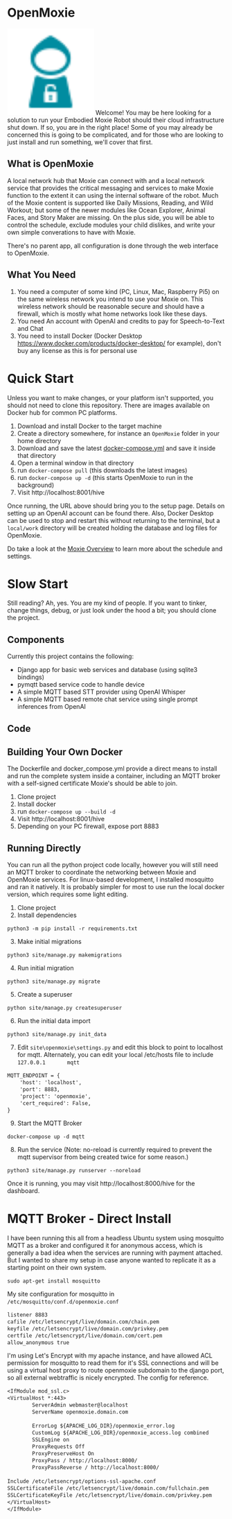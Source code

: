 # OpenMoxie
<span style="display: inline-block;">
  <img src="./site/static/hive/openmoxie_logo.svg" width="200" height="200">
Welcome!  You may be here looking for a solution to run your Embodied Moxie Robot
should their cloud infrastructure shut down.  If so, you are in the right place!  Some
of you may already be concerned this is going to be complicated, and for those who
are looking to just install and run something, we'll cover that first.
</span>

## What is OpenMoxie

A local network hub that Moxie can connect with and a local network service that provides the critical messaging
and services to make Moxie function to the extent it can using the internal software of the robot.  Much of the
Moxie content is supported like Daily Missions, Reading, and Wild Workout; but some of the newer modules like Ocean
Explorer, Animal Faces, and Story Maker are missing.  On the plus side, you will be able to control the schedule,
exclude modules your child dislikes, and write your own simple converations to have with Moxie.

There's no parent app, all configuration is done through the web interface to OpenMoxie.

## What You Need

1.  You need a computer of some kind (PC, Linux, Mac, Raspberry Pi5) on the same wireless network you intend to use
your Moxie on.  This wireless network should be reasonable secure and should have a firewall, which is mostly what
home networks look like these days.
2. You need An account with OpenAI and credits to pay for Speech-to-Text and Chat
3. You need to install Docker (Docker Desktop https://www.docker.com/products/docker-desktop/ for example), don't buy any license as this is for personal use

# Quick Start

Unless you want to make changes, or your platform isn't supported, you should not need to clone this
repository.  There are images available on Docker hub for common PC platforms.

1. Download and install Docker to the target machine
2. Create a directory somewhere, for instance an `OpenMoxie` folder in your home directory
3. Download and save the latest [docker-compose.yml](./docker-compose.yml) and save it inside that directory
4. Open a terminal window in that directory
5. run `docker-compose pull` (this downloads the latest images)
6. run `docker-compose up -d` (this starts OpenMoxie to run in the background)
7. Visit http://localhost:8001/hive

Once running, the URL above should bring you to the setup page.  Details on setting up an OpenAI
account can be found there.  Also, Docker Desktop can be used to stop and restart this without returning
to the terminal, but a `local/work` directory will be created holding the database and log files for OpenMoxie.

Do take a look at the [Moxie Overview](MoxieOverview.md) to learn more about the schedule and settings.

# Slow Start

Still reading?  Ah, yes.  You are my kind of people. If you want to tinker, change things, debug, or
just look under the hood a bit; you should clone the project.

## Components

Currently this project contains the following:

* Django app for basic web services and database (using sqlite3 bindings)
* pymqtt based service code to handle device
* A simple MQTT based STT provider using OpenAI Whisper
* A simple MQTT based remote chat service using single prompt inferences from OpenAI

## Code 

## Building Your Own Docker

The Dockerfile and docker_compose.yml provide a direct means to install and run the complete
system inside a container, including an MQTT broker with a self-signed certificate Moxie's should
be able to join.

1. Clone project
2. Install docker
3. run `docker-compose up --build -d`
4. Visit http://localhost:8001/hive
5. Depending on your PC firewall, expose port 8883

## Running Directly

You can run all the python project code locally, however you will still need an MQTT broker to coordinate
the networking between Moxie and OpenMoxie services.  For linux-based development, I installed mosquitto and
ran it natively.  It is probably simpler for most to use run the local docker version, which requires some
light editing.

1. Clone project
2. Install dependencies
```
python3 -m pip install -r requirements.txt
```
3. Make initial migrations
```
python3 site/manage.py makemigrations
```
4. Run initial migration
```
python3 site/manage.py migrate
```
5. Create a superuser 
```
python site/manage.py createsuperuser
```
6. Run the initial data import
```
python3 site/manage.py init_data
```
7. Edit `site\openmoxie\settings.py` and edit this block to point to localhost for mqtt.  Alternately, you can edit your local /etc/hosts file to include `127.0.0.1       mqtt`
```
MQTT_ENDPOINT = {
    'host': 'localhost',
    'port': 8883,
    'project': 'openmoxie',
    'cert_required': False,
}
```
9. Start the MQTT Broker
```
docker-compose up -d mqtt
```
8. Run the service (Note: no-reload is currently required to prevent the mqtt supervisor from being created twice for some reason.)
```
python3 site/manage.py runserver --noreload
```

Once it is running, you may visit http://localhost:8000/hive for the dashboard.

# MQTT Broker - Direct Install

I have been running this all from a headless Ubuntu system using mosquitto MQTT as a broker and configured it for anonymous
access, which is generally a bad idea when the services are running with payment attached.  But I wanted to share my setup
in case anyone wanted to replicate it as a starting point on their own system.

```
sudo apt-get install mosquitto
```

My site configuration for mosquitto in `/etc/mosquitto/conf.d/openmoxie.conf`
```
listener 8883
cafile /etc/letsencrypt/live/domain.com/chain.pem
keyfile /etc/letsencrypt/live/domain.com/privkey.pem
certfile /etc/letsencrypt/live/domain.com/cert.pem
allow_anonymous true
```

I'm using Let's Encrypt with my apache instance, and have allowed ACL permission for mosquitto to read them for it's SSL connections and
will be using a virtual host proxy to route openmoxie subdomain to the django port, so all external webtraffic is nicely encrypted.  The
config for reference.

```
<IfModule mod_ssl.c>
<VirtualHost *:443>
        ServerAdmin webmaster@localhost
        ServerName openmoxie.domain.com

        ErrorLog ${APACHE_LOG_DIR}/openmoxie_error.log
        CustomLog ${APACHE_LOG_DIR}/openmoxie_access.log combined
        SSLEngine on
        ProxyRequests Off
        ProxyPreserveHost On
        ProxyPass / http://localhost:8000/
        ProxyPassReverse / http://localhost:8000/

Include /etc/letsencrypt/options-ssl-apache.conf
SSLCertificateFile /etc/letsencrypt/live/domain.com/fullchain.pem
SSLCertificateKeyFile /etc/letsencrypt/live/domain.com/privkey.pem
</VirtualHost>
</IfModule>
```

